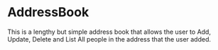 # AddressBook
This is a lengthy but simple address book that allows the user to Add, Update, Delete and List All people in the address that the user added.
